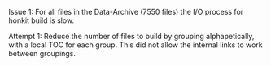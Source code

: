 

Issue 1: For all files in the Data-Archive (7550 files) the I/O process for honkit build is slow.

Attempt 1: Reduce the number of files to build by grouping alphapetically, with a local TOC for each group. This did not allow the internal links to work between groupings.